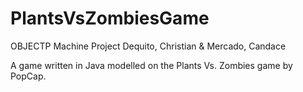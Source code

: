 # PlantsVsZombiesGame
OBJECTP Machine Project
Dequito, Christian & Mercado, Candace


A game written in Java modelled on the Plants Vs. Zombies game by PopCap. 
